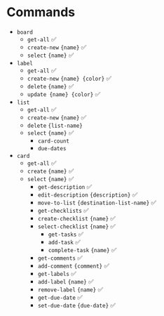 # Commands

* `board`
  * `get-all` :white_check_mark:
  * `create-new` `{name}` :white_check_mark:
  * `select` `{name}` :white_check_mark:
* `label`
  * `get-all` :white_check_mark:
  * `create-new` `{name} {color}` :white_check_mark:
  * `delete` `{name}` :white_check_mark:
  * `update {name} {color}`​ :white_check_mark:
* `list`
  * `get-all` :white_check_mark:
  * `create-new` `{name}` :white_check_mark:
  * `delete` `{list-name}`
  * `select` `{name}` :white_check_mark:
    * `card-count`
    * `due-dates`
* `card`
  * `get-all` :white_check_mark:
  * `create` `{name}` :white_check_mark:
  * `select` `{name}` :white_check_mark:
    * `get-description` :white_check_mark:
    * `edit-description` `{description}` :white_check_mark:
    * `move-to-list` `{destination-list-name}` :white_check_mark:
    * `get-checklists` :white_check_mark:
    * `create-checklist` `{name}` :white_check_mark:
    * `select-checklist` `{name}` :white_check_mark:
      * `get-tasks` :white_check_mark:
      * `add-task` :white_check_mark:
      * `complete-task` `{name}` :white_check_mark:
    * `get-comments` :white_check_mark:
    * `add-comment` `{comment}` :white_check_mark:
    * `get-labels` :white_check_mark:
    * `add-label` `{name}` :white_check_mark:
    * `remove-label` `{name}` :white_check_mark:
    * `get-due-date` :white_check_mark:
    * `set-due-date` `{due-date}` :white_check_mark:
